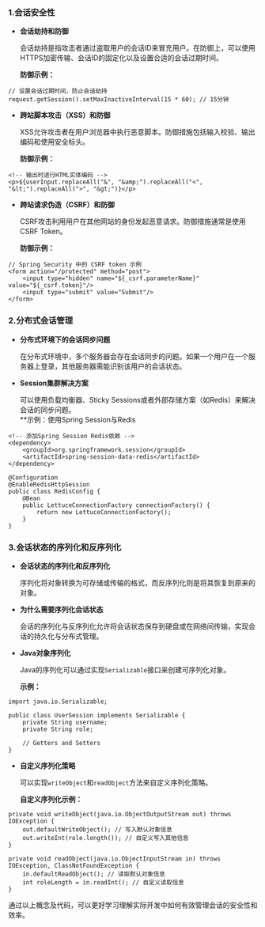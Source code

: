 ### 1.会话安全性 ###  
- **会话劫持和防御**  
    
    会话劫持是指攻击者通过盗取用户的会话ID来冒充用户。在防御上，可以使用HTTPS加密传输、会话ID的固定化以及设置合适的会话过期时间。   
    
     **防御示例：**  
       
       
```
// 设置会话过期时间，防止会话劫持  
request.getSession().setMaxInactiveInterval(15 * 60); // 15分钟
```

- **跨站脚本攻击（XSS）和防御**  
  
  XSS允许攻击者在用户浏览器中执行恶意脚本。防御措施包括输入校验、输出编码和使用安全标头。  
    
    **防御示例：**  
       
       
```
<!-- 输出时进行HTML实体编码 -->  
<p>${userInput.replaceAll("&", "&amp;").replaceAll("<", "&lt;").replaceAll(">", "&gt;")}</p>
```  
  
  - **跨站请求伪造（CSRF）和防御**  
    
    CSRF攻击利用用户在其他网站的身份发起恶意请求。防御措施通常是使用CSRF Token。  
      
      **防御示例：**  
        
        
```
// Spring Security 中的 CSRF token 示例  
<form action="/protected" method="post">  
    <input type="hidden" name="${_csrf.parameterName}" value="${_csrf.token}"/>  
    <input type="submit" value="Submit"/>  
</form>
```  

  
  ### 2.分布式会话管理 ###
  - **分布式环境下的会话同步问题**  
    
    在分布式环境中，多个服务器会存在会话同步的问题。如果一个用户在一个服务器上登录，其他服务器需能识别该用户的会话状态。    
  - **Session集群解决方案**  
    
    可以使用负载均衡器、Sticky Sessions或者外部存储方案（如Redis）来解决会话的同步问题。  
    **示例：使用Spring Session与Redis  
    
```
<!-- 添加Spring Session Redis依赖 -->  
<dependency>  
    <groupId>org.springframework.session</groupId>  
    <artifactId>spring-session-data-redis</artifactId>  
</dependency>
```  

```
@Configuration  
@EnableRedisHttpSession  
public class RedisConfig {  
    @Bean  
    public LettuceConnectionFactory connectionFactory() {  
        return new LettuceConnectionFactory();  
    }  
}
```  
### 3.会话状态的序列化和反序列化 ###  
  
  - **会话状态的序列化和反序列化**  
    
    序列化将对象转换为可存储或传输的格式，而反序列化则是将其恢复到原来的对象。  
      
  - **为什么需要序列化会话状态**  
    
    会话的序列化与反序列化允许将会话状态保存到硬盘或在网络间传输，实现会话的持久化与分布式管理。  
      
  - **Java对象序列化**  
    
    Java的序列化可以通过实现`Serializable`接口来创建可序列化对象。  
      
      **示例：**  
      
```
import java.io.Serializable;  

public class UserSession implements Serializable {  
    private String username;  
    private String role;  

    // Getters and Setters  
}
```  
  
  - **自定义序列化策略**  
    
    可以实现`writeObject`和`readObject`方法来自定义序列化策略。  
      
      **自定义序列化示例：**  
      
```
private void writeObject(java.io.ObjectOutputStream out) throws IOException {  
    out.defaultWriteObject(); // 写入默认对象信息  
    out.writeInt(role.length()); // 自定义写入其他信息  
}  

private void readObject(java.io.ObjectInputStream in) throws IOException, ClassNotFoundException {  
    in.defaultReadObject(); // 读取默认对象信息  
    int roleLength = in.readInt(); // 自定义读取信息  
}
```  
   
   通过以上概念及代码，可以更好学习理解实际开发中如何有效管理会话的安全性和效率。





      
      
